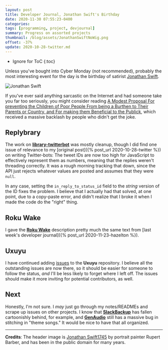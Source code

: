 ```yaml
---
layout: post
title: Developer Journal, Jonathan Swift's Birthday
date: 2020-11-30 07:55:23-0400
categories:
tags: [programming, project, devjournal]
summary: Progress on assorted projects
thumbnail: /blog/assets/JonathanSwiftNoWig.png
offset: -37%
update: 2020-10-28-twitter.md
---
```


* Ignore for ToC
{:toc}

Unless you've bought into Cyber Monday (not recommended), probably the most interesting event for the day is the birthday of satirist [Jonathan Swift](https://en.wikipedia.org/wiki/Jonathan_Swift).

![Jonathan Swift](/blog/assets/JonathanSwiftNoWig.png "Jonathan Swift")

If you've ever said anything sarcastic on the Internet and had someone take you far too seriously, you might consider reading [A Modest Proposal For preventing the Children of Poor People From being a Burthen to Their Parents or Country, and For making them Beneficial to the Publick](https://en.wikisource.org/wiki/A_Modest_Proposal), which received a massive backlash by people who didn't get the joke.

## Replybrary

The work on [**library-twitterbot**](https://github.com/jcolag/library-twtterbot) was mostly cleanup, though I did find one issue of relevance to my [original post]({% post_url 2020-10-28-twitter %}) on writing Twitter-bots:  The tweet IDs are now too high for JavaScript to effectively represent them as numbers, meaning that the replies weren't threading correctly.  It was a rough morning tracking that down, since the API just rejects whatever values are posted and assumes that they were `null`.

In any case, setting the `in_reply_to_status_id` field to the *string* version of the ID fixes the problem.  I believe that I actually had that solved, at one point, due to a copy-paste error, and didn't realize that I broke it when I made the code do the "right" thing.

## Roku Wake

I gave the [**Roku Wake**](https://github.com/jcolag/RokuWake) description pretty much the same text from [last week's developer journal]({% post_url 2020-11-23-hazelton %}).

## Uxuyu

I have continued adding [issues](https://github.com/jcolag/Uxuyu/issues) to the **Uxuyu** repository.  I believe all the outstanding issues are now there, so it should be easier for someone to follow the status, *and* I'll be less likely to forget where I left off.  The issues should make it more inviting for potential contributors, as well.

## Next

Honestly, I'm not sure.  I *may* just go through my notes/READMEs and scrape up issues on other projects.  I know that [**SlackBackup**](https://github.com/jcolag/SlackBackup) has fallen cartoonishly behind, for example, and [**GenAudio**](https://github.com/jcolag/GenAudio) still has a massive bug in stitching in "theme songs."  It would be nice to have that all organized.

* * *

**Credits**:  The header image is [Jonathan Swift1745](https://commons.wikimedia.org/wiki/File:Jonathan_Swift_by_Rupert_Barber,_1745,_National_Portrait_Gallery,_London.JPG) by portrait painter Rupert Barber, and has been in the public domain for many years.
